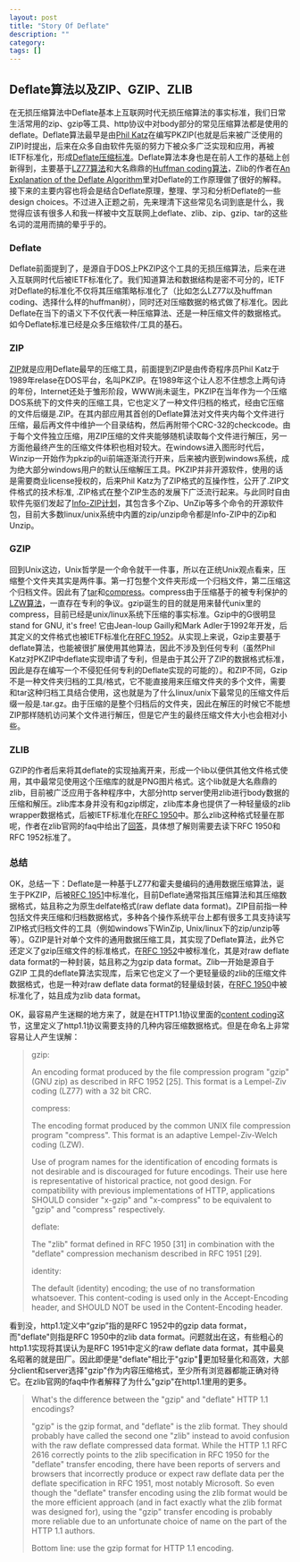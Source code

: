 ```yaml
---
layout: post
title: "Story Of Deflate"
description: ""
category: 
tags: []
---
```


## Deflate算法以及ZIP、GZIP、ZLIB

在无损压缩算法中Deflate基本上互联网时代无损压缩算法的事实标准，我们日常生活常用的zip、gzip等工具、http协议中对body部分的常见压缩算法都是使用的deflate。Deflate算法最早是由[Phil Katz](https://zh.wikipedia.org/wiki/%E8%8F%B2%E5%B0%94%C2%B7%E5%8D%A1%E8%8C%A8)在编写PKZIP(也就是后来被广泛使用的ZIP)时提出，后来在众多自由软件先驱的努力下被众多广泛实现和应用，再被IETF标准化，形成[Deflate压缩标准](https://datatracker.ietf.org/doc/html/rfc1951)。Deflate算法本身也是在前人工作的基础上创新得到，主要基于[LZ77算法](https://en.wikipedia.org/wiki/LZ77_and_LZ78)和大名鼎鼎的[Huffman coding算法](https://en.wikipedia.org/wiki/Huffman_coding)，Zlib的作者在[An Explanation of the Deflate Algorithm](https://zlib.net/feldspar.html)里对Deflate的工作原理做了很好的解释。接下来的主要内容也将会是结合Deflate原理，整理、学习和分析Deflate的一些design choices。不过进入正题之前，先来理清下这些常见名词到底是什么，我觉得应该有很多人和我一样被中文互联网上deflate、zlib、zip、gzip、tar的这些名词的混用而搞的晕乎乎的。


<!--more-->

### Deflate
Deflate前面提到了，是源自于DOS上PKZIP这个工具的无损压缩算法，后来在进入互联网时代后被IETF标准化了。我们知道算法和数据结构是密不可分的，IETF对Deflate的标准化不仅将其压缩策略标准化了（比如怎么LZ77以及huffman coding、选择什么样的huffman树），同时还对压缩数据的格式做了标准化。因此Deflate在当下的语义下不仅代表一种压缩算法、还是一种压缩文件的数据格式。如今Deflate标准已经是众多压缩软件/工具的基石。


### ZIP
[ZIP](https://zh.wikipedia.org/wiki/ZIP%E6%A0%BC%E5%BC%8F)就是应用Deflate最早的压缩工具，前面提到ZIP是由传奇程序员Phil Katz于1989年relase在DOS平台，名叫PKZIP。在1989年这个让人忍不住想念上两句诗的年份，Internet还处于雏形阶段，WWW尚未诞生，PKZIP在当年作为一个压缩DOS系统下的文件夹的压缩工具，它也定义了一种文件归档的格式，经由它压缩的文件后缀是.ZIP。在其内部应用其首创的Deflate算法对文件夹内每个文件进行压缩，最后再文件中维护一个目录结构，然后再附带个CRC-32的checkcode。由于每个文件独立压缩，用ZIP压缩的文件夹能够随机读取每个文件进行解压，另一方面他最终产生的压缩文件体积也相对较大。在windows进入图形时代后，Winzip一开始作为pkzip的ui前端逐渐流行开来，后来被内嵌到windows系统，成为绝大部分windows用户的默认压缩解压工具。PKZIP并非开源软件，使用的话是需要商业license授权的，后来Phil Katz为了ZIP格式的互操作性，公开了.ZIP文件格式的技术标准, .ZIP格式在整个ZIP生态的发展下广泛流行起来。与此同时自由软件先驱们发起了[Info-ZIP计划](https://zh.wikipedia.org/wiki/Info-ZIP)，其包含多个Zip、UnZip等多个命令的开源软件包，目前大多数linux/unix系统中内置的zip/unzip命令都是Info-ZIP中的Zip和Unzip。


### GZIP
回到Unix这边，Unix哲学是一个命令就干一件事，所以在正统Unix观点看来，压缩整个文件夹其实是两件事。第一打包整个文件夹形成一个归档文件，第二压缩这个归档文件。因此有了[tar](https://en.wikipedia.org/wiki/Tar_(computing))和[compress](https://en.wikipedia.org/wiki/Compress)。compress由于压缩基于的被专利保护的[LZW算法](https://en.wikipedia.org/wiki/Lempel%E2%80%93Ziv%E2%80%93Welch)，一直存在专利的争议。gzip诞生的目的就是用来替代unix里的compress，目前已经是unix/linux系统下压缩的事实标准。Gzip中的G很明显stand for GNU, it's free! 它由Jean-loup Gailly和Mark Adler于1992年开发，后其定义的文件格式也被IETF标准化在[RFC 1952](https://datatracker.ietf.org/doc/html/rfc1952)。从实现上来说，Gzip主要基于deflate算法，也能被很扩展使用其他算法，因此不涉及到任何专利（虽然Phil Katz对PKZIP中deflate实现申请了专利，但是由于其公开了ZIP的数据格式标准，因此是存在编写一个不侵犯任何专利的Deflate实现的可能的）。和ZIP不同，Gzip不是一种文件夹归档的工具/格式，它不能直接用来压缩文件夹的多个文件，需要和tar这种归档工具结合使用，这也就是为了什么linux/unix下最常见的压缩文件后缀一般是.tar.gz。由于压缩的是整个归档后的文件夹，因此在解压的时候它不能想ZIP那样随机访问某个文件进行解压，但是它产生的最终压缩文件大小也会相对小些。

### ZLIB
GZIP的作者后来将其deflate的实现抽离开来，形成一个lib以便供其他文件格式使用，其中最常见使用这个压缩库的就是PNG图片格式。这个lib就是大名鼎鼎的zlib，目前被广泛应用于各种程序中，大部分http server使用zlib进行body数据的压缩和解压。zlib库本身并没有和gzip绑定，zlib库本身也提供了一种轻量级的zlib wrapper数据格式，后被IETF标准化在[RFC 1950](https://www.ietf.org/rfc/rfc1950.txt)中。那么zlib这种格式轻量在那呢，作者在zlib官网的faq中给出了[回答](https://zlib.net/zlib_faq.html#faq19)，具体想了解则需要去读下RFC 1950和RFC 1952标准了。


### 总结
OK，总结一下：Deflate是一种基于LZ77和霍夫曼编码的通用数据压缩算法，诞生于PKZIP，后被[RFC 1951](https://datatracker.ietf.org/doc/html/rfc1951)中标准化，目前Deflate通常指其压缩算法和其压缩数据格式，姑且称之为原生delfate格式(raw deflate data format)。ZIP目前指一种包括文件夹压缩和归档数据格式，多种各个操作系统平台上都有很多工具支持读写ZIP格式归档文件的工具（例如windows下WinZip, Unix/linux下的zip/unzip等等）。GZIP是针对单个文件的通用数据压缩工具，其实现了Deflate算法，此外它还定义了gzip压缩文件的标准格式，在[RFC 1952](https://datatracker.ietf.org/doc/html/rfc1952)中被标准化，其是对raw deflate data format的一种封装，姑且称之为gzip data format。Zlib一开始是源自于GZIP 工具的deflate算法实现库，后来它也定义了一个更轻量级的zlib的压缩文件数据格式，也是一种对raw deflate data format的轻量级封装，在[RFC 1950](https://www.ietf.org/rfc/rfc1950.txt)中被标准化了，姑且成为zlib data format。

OK，最容易产生迷糊的地方来了，就是在HTTP1.1协议里面的[content coding](https://datatracker.ietf.org/doc/html/rfc2616#section-3.5)这节，这里定义了http1.1协议需要支持的几种内容压缩数据格式。但是在命名上非常容易让人产生误解：

>    gzip:
>
>    An encoding format produced by the file compression program "gzip" (GNU zip) as described in RFC 1952 [25]. This format is a Lempel-Ziv coding (LZ77) with a 32 bit CRC.
>
>   compress:
>
>   The encoding format produced by the common UNIX file compression program "compress". This format is an adaptive Lempel-Ziv-Welch coding (LZW).
> 
>   Use of program names for the identification of encoding formats is not desirable and is discouraged for future encodings. Their use here is representative of historical practice, not good design. For compatibility with previous implementations of HTTP, applications SHOULD consider "x-gzip" and "x-compress" to be equivalent to "gzip" and "compress" respectively.
>
>  deflate:
>
>  The "zlib" format defined in RFC 1950 [31] in combination with
>  the "deflate" compression mechanism described in RFC 1951 [29].
>
>  identity:
>
>  The default (identity) encoding; the use of no transformation whatsoever. This content-coding is used only in the Accept-Encoding header, and SHOULD NOT be used in the Content-Encoding header.

看到没，http1.1定义中“gzip”指的是RFC 1952中的gzip data format，而"deflate"则指是RFC 1950中的zlib data format。问题就出在这，有些粗心的http1.1实现将其误认为是RFC 1951中定义的raw deflate data format，其中最臭名昭著的就是田厂。因此即便是"deflate"相比于"gzip"更加轻量化和高效，大部分client和server选择"gzip"作为内容压缩格式，至少所有浏览器都能正确对待它。在zlib官网的faq中作者解释了为什么"gzip"在http1.1里用的更多。

> What's the difference between the "gzip" and "deflate" HTTP 1.1 encodings?
> 
> "gzip" is the gzip format, and "deflate" is the zlib format. They should probably have called the second one "zlib" instead to avoid confusion with the raw deflate compressed data format. While the HTTP 1.1 RFC 2616 correctly points to the zlib specification in RFC 1950 for the "deflate" transfer encoding, there have been reports of servers and browsers that incorrectly produce or expect raw deflate data per the deflate specification in RFC 1951, most notably Microsoft. So even though the "deflate" transfer encoding using the zlib format would be the more efficient approach (and in fact exactly what the zlib format was designed for), using the "gzip" transfer encoding is probably more reliable due to an unfortunate choice of name on the part of the HTTP 1.1 authors.
>
> Bottom line: use the gzip format for HTTP 1.1 encoding.





